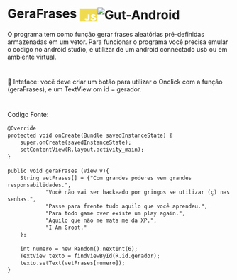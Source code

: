 # GeraFrases <img align="center" alt="Gut-Js" height="30" width="40" src="https://raw.githubusercontent.com/devicons/devicon/master/icons/javascript/javascript-plain.svg"><img align="center" alt="Gut-Android" height="30" width="40" src="https://cdn.jsdelivr.net/gh/devicons/devicon/icons/androidstudio/androidstudio-original.svg">
O programa tem como função gerar frases aleatórias pré-definidas armazenadas em um vetor.
Para funcionar o programa você precisa emular o codigo no android studio, e utilizar de um android connectado usb ou em ambiente virtual.
#
📱 Inteface: você deve criar um botão para utilizar o Onclick com a função (geraFrases), e um TextView om id = gerador.
#
Codigo Fonte:

    @Override
    protected void onCreate(Bundle savedInstanceState) {
        super.onCreate(savedInstanceState);
        setContentView(R.layout.activity_main);
    }

    public void geraFrases (View v){
        String vetFrases[] = {"Com grandes poderes vem grandes responsabilidades.",
                "Você não vai ser hackeado por gringos se utilizar (ç) nas senhas.",
                "Passe para frente tudo aquilo que você aprendeu.",
                "Para todo game over existe um play again.",
                "Aquilo que não me mata me da XP.",
                "I Am Groot."
        };

        int numero = new Random().nextInt(6);
        TextView texto = findViewById(R.id.gerador);
        texto.setText(vetFrases[numero]);
    }

